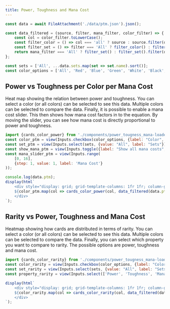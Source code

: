```yaml
---
title: Power, Toughness and Mana Cost
---
```


```js
const data = await FileAttachment('./data/ptm.json').json();

const data_filtered = (source, filter, mana_filter, color_filter) => {
    const col = color_filter.toLowerCase();
    const filter_color = () => col === 'all' ? source : source.filter(d => d.color === col);
    const filter_set = () => filter === 'All' ? filter_color() : filter_color().filter(d => d.set === filter);
    return mana_filter === 'All' ? filter_set() : filter_set().filter(d => d.mana_cost === mana_filter);
};

const sets = ['All', ...data.sets.map(set => set.name).sort()];
const color_options = ['All', 'Red', 'Blue', 'Green', 'White', 'Black', 'Mixed', 'Colorless'];
```

## Power vs Toughness per Color per Mana Cost
Heat map showing the relation between power and toughness. You can select a color (or all colors) can be selected to see this data. Multiple colors can be selected to compare the data. Finally, it is possible to enable a mana cost slider. This then shows how mana cost factors in to the equation. By moving the slider, you can see how mana cost is directly proportional to power and toughness.
```js
import {cards_color_power} from './components/power_tougness_mana-loader.js';
const color_ptm = view(Inputs.checkbox(color_options, {label: "Color", value: ["All"]}));
const set_ptm = view(Inputs.select(sets, {value: "All", label: "Sets"}));
const show_mana_ptm = view(Inputs.toggle({label: "Show all mana costs", value: true}));
const mana_slider_ptm = view(Inputs.range(
    [0, 16],
    {step: 1, value: 1, label: 'Mana Cost'}
));
```

```js
console.log(data.ptm);
display(html`
    <div style="display: grid; grid-template-columns: 1fr 1fr; column-gap: 20px; row-gap: 20px;">
    ${color_ptm.map(col => cards_color_power(col, data_filtered(data.ptm, set_ptm, show_mana_ptm ? 'All' : mana_slider_ptm, col)))}
    </div>
`);
```

## Rarity vs Power, Toughness and Mana Cost
Heatmap showing how cards are distributed in terms of rarity. You can select a color (or all colors) can be selected to see this data. Multiple colors can be selected to compare the data. Finally, you can select which property you want to compare to rarity. The possible options are power, toughness and mana cost.
```js
import {cards_color_rarity} from './components/power_tougness_mana-loader.js';
const color_rarity = view(Inputs.checkbox(color_options, {label: "Color", value: ["All"]}));
const set_rarity = view(Inputs.select(sets, {value: "All", label: "Sets"}));
const property_rarity = view(Inputs.select(['Power', 'Toughness', 'Mana Cost'], {value: "Power", label: "Property"}));
```

```js
display(html`
    <div style="display: grid; grid-template-columns: 1fr 1fr; column-gap: 20px; row-gap: 20px;">
    ${color_rarity.map(col => cards_color_rarity(col, data_filtered(data.ptm, set_rarity, 'All', col), property_rarity.toLowerCase().replace(' ', '_')))}
    </div>
`);
```